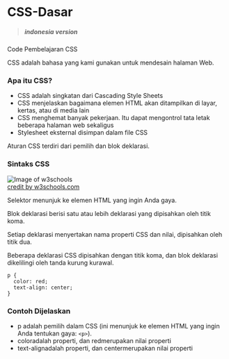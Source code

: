 # CSS-Dasar
> ##### indonesia version

Code Pembelajaran CSS 

CSS adalah bahasa yang kami gunakan untuk mendesain halaman Web.


### Apa itu CSS?
* CSS adalah singkatan dari Cascading Style Sheets
* CSS menjelaskan bagaimana elemen HTML akan ditampilkan di layar, kertas, atau di media lain
* CSS menghemat banyak pekerjaan. Itu dapat mengontrol tata letak beberapa halaman web sekaligus
* Stylesheet eksternal disimpan dalam file CSS

Aturan CSS terdiri dari pemilih dan blok deklarasi. 

### Sintaks CSS
![Image of w3schools](https://www.w3schools.com/css/img_selector.gif)
<br>
[credit by w3schools.com](https://www.w3schools.com/css/img_selector.gif)

Selektor menunjuk ke elemen HTML yang ingin Anda gaya.

Blok deklarasi berisi satu atau lebih deklarasi yang dipisahkan oleh titik koma.

Setiap deklarasi menyertakan nama properti CSS dan nilai, dipisahkan oleh titik dua.

Beberapa deklarasi CSS dipisahkan dengan titik koma, dan blok deklarasi dikelilingi oleh tanda kurung kurawal.

```
p {
  color: red;
  text-align: center;
}
```

### Contoh Dijelaskan

* p adalah pemilih dalam CSS (ini menunjuk ke elemen HTML yang ingin Anda tentukan gaya: `<p>`).
* coloradalah properti, dan redmerupakan nilai properti
* text-alignadalah properti, dan centermerupakan nilai properti
